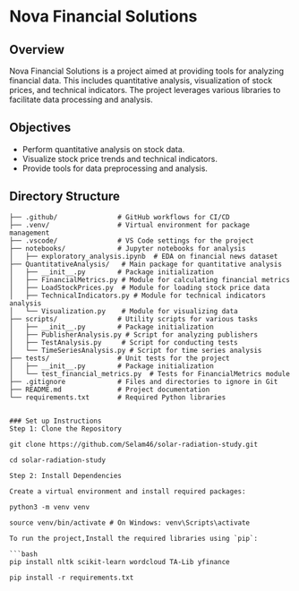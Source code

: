 # Nova Financial Solutions

## Overview

Nova Financial Solutions is a project aimed at providing tools for analyzing financial data. This includes quantitative analysis, visualization of stock prices, and technical indicators. The project leverages various libraries to facilitate data processing and analysis.

## Objectives

- Perform quantitative analysis on stock data.
- Visualize stock price trends and technical indicators.
- Provide tools for data preprocessing and analysis.

## Directory Structure

````plaintext
├── .github/               # GitHub workflows for CI/CD
├── .venv/                 # Virtual environment for package management
├── .vscode/               # VS Code settings for the project
├── notebooks/             # Jupyter notebooks for analysis
│   ├── exploratory_analysis.ipynb  # EDA on financial news dataset
├── QuantitativeAnalysis/   # Main package for quantitative analysis
│   ├── __init__.py        # Package initialization
│   ├── FinancialMetrics.py # Module for calculating financial metrics
│   ├── LoadStockPrices.py  # Module for loading stock price data
│   ├── TechnicalIndicators.py # Module for technical indicators analysis
│   └── Visualization.py    # Module for visualizing data
├── scripts/               # Utility scripts for various tasks
│   ├── __init__.py        # Package initialization
│   ├── PublisherAnalysis.py # Script for analyzing publishers
│   ├── TestAnalysis.py     # Script for conducting tests
│   └── TimeSeriesAnalysis.py # Script for time series analysis
├── tests/                 # Unit tests for the project
│   ├── __init__.py        # Package initialization
│   └── test_financial_metrics.py  # Tests for FinancialMetrics module
├── .gitignore             # Files and directories to ignore in Git
├── README.md              # Project documentation
└── requirements.txt       # Required Python libraries


### Set up Instructions
Step 1: Clone the Repository

git clone https://github.com/Selam46/solar-radiation-study.git

cd solar-radiation-study

Step 2: Install Dependencies

Create a virtual environment and install required packages:

python3 -m venv venv

source venv/bin/activate # On Windows: venv\Scripts\activate

To run the project,Install the required libraries using `pip`:

```bash
pip install nltk scikit-learn wordcloud TA-Lib yfinance

pip install -r requirements.txt

````
